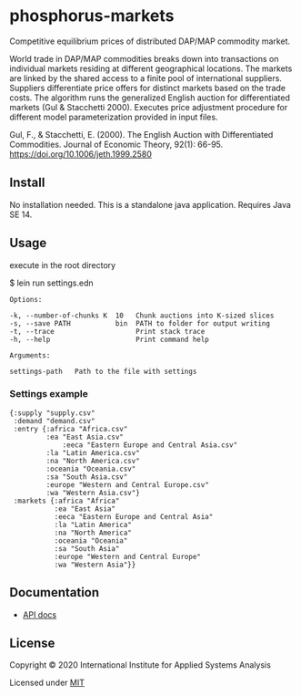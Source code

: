 # phosphorus-markets

Competitive equilibrium prices of distributed DAP/MAP commodity market.

World trade in DAP/MAP commodities breaks down into transactions on individual markets
residing at different geographical locations. The markets are linked by the shared access
to a finite pool of international suppliers.  Suppliers differentiate price offers for
distinct markets based on the trade costs. The algorithm runs the generalized English
auction for differentiated markets (Gul & Stacchetti 2000). Executes price adjustment
procedure for different model parameterization provided in input files.

Gul, F., & Stacchetti, E. (2000). The English Auction with Differentiated Commodities. Journal of Economic Theory, 92(1): 66-95. https://doi.org/10.1006/jeth.1999.2580

## Install

No installation needed. This is a standalone java application.
Requires Java SE 14.

## Usage

  execute in the root directory

  $ lein run settings.edn

  ```
  Options:

  -k, --number-of-chunks K  10   Chunk auctions into K-sized slices
  -s, --save PATH           bin  PATH to folder for output writing
  -t, --trace                    Print stack trace
  -h, --help                     Print command help

  Arguments:

  settings-path   Path to the file with settings
  ```

### Settings example

  ```
  {:supply "supply.csv"
   :demand "demand.csv"
   :entry {:africa "Africa.csv"
           :ea "East Asia.csv"
		       :eeca "Eastern Europe and Central Asia.csv"
           :la "Latin America.csv"
           :na "North America.csv"
           :oceania "Oceania.csv"
           :sa "South Asia.csv"
           :europe "Western and Central Europe.csv"
           :wa "Western Asia.csv"}
   :markets {:africa "Africa"
             :ea "East Asia"
             :eeca "Eastern Europe and Central Asia"
             :la "Latin America"
             :na "North America"
             :oceania "Oceania"
             :sa "South Asia"
             :europe "Western and Central Europe"
             :wa "Western Asia"}}

  ```

## Documentation

* [API docs](https://shchipts.github.io/phosphorus-affordability/)

## License

Copyright © 2020 International Institute for Applied Systems Analysis

Licensed under [MIT](http://opensource.org/licenses/MIT)
